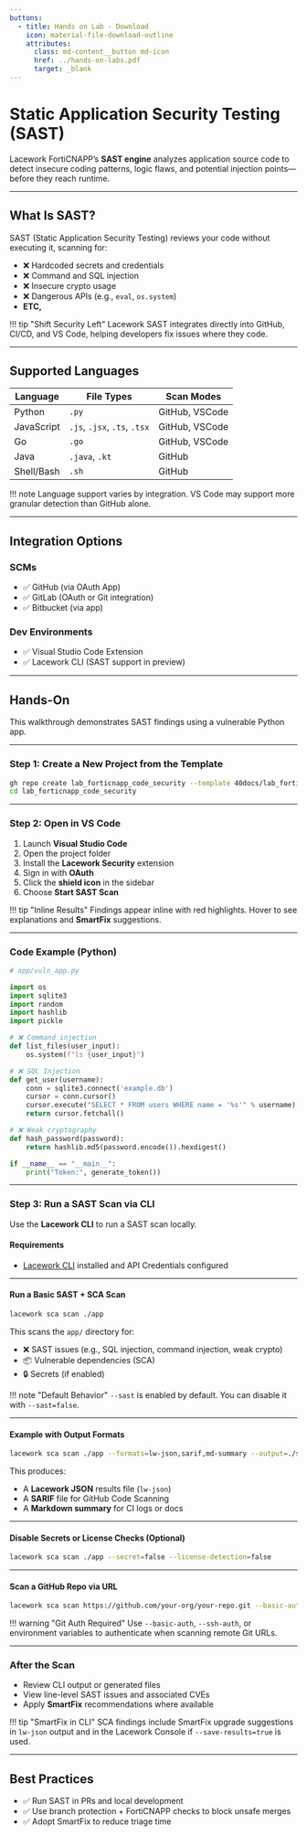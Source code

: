 ```yaml
---
buttons:
  - title: Hands on Lab - Download
    icon: material-file-download-outline
    attributes:
      class: md-content__button md-icon
      href: ../hands-on-labs.pdf
      target: _blank
---
```


# Static Application Security Testing (SAST)

Lacework FortiCNAPP’s **SAST engine** analyzes application source code to detect insecure coding patterns, logic flaws, and potential injection points—before they reach runtime.

---

## What Is SAST?

SAST (Static Application Security Testing) reviews your code without executing it, scanning for:

* ❌ Hardcoded secrets and credentials
* ❌ Command and SQL injection
* ❌ Insecure crypto usage
* ❌ Dangerous APIs (e.g., `eval`, `os.system`)
* **ETC,**

!!! tip "Shift Security Left"
    Lacework SAST integrates directly into GitHub, CI/CD, and VS Code, helping developers fix issues where they code.

---

## Supported Languages

| Language   | File Types                   | Scan Modes     |
| ---------- | ---------------------------- | -------------- |
| Python     | `.py`                        | GitHub, VSCode |
| JavaScript | `.js`, `.jsx`, `.ts`, `.tsx` | GitHub, VSCode |
| Go         | `.go`                        | GitHub, VSCode |
| Java       | `.java`, `.kt`               | GitHub         |
| Shell/Bash | `.sh`                        | GitHub         |

!!! note
    Language support varies by integration. VS Code may support more granular detection than GitHub alone.

---

## Integration Options

### SCMs

* ✅ GitHub (via OAuth App)
* ✅ GitLab (OAuth or Git integration)
* ✅ Bitbucket (via app)

### Dev Environments

* ✅ Visual Studio Code Extension
* ✅ Lacework CLI (SAST support in preview)

---

## Hands-On

This walkthrough demonstrates SAST findings using a vulnerable Python app.

---

### Step 1: Create a New Project from the Template

```bash
gh repo create lab_forticnapp_code_security --template 40docs/lab_forticnapp_code_security --public
cd lab_forticnapp_code_security
```

---

### Step 2: Open in VS Code

1. Launch **Visual Studio Code**
2. Open the project folder
3. Install the **Lacework Security** extension
4. Sign in with **OAuth**
5. Click the **shield icon** in the sidebar
6. Choose **Start SAST Scan**

!!! tip "Inline Results"
    Findings appear inline with red highlights. Hover to see explanations and **SmartFix** suggestions.

---

### Code Example (Python)

```python
# app/vuln_app.py

import os
import sqlite3
import random
import hashlib
import pickle

# ❌ Command injection
def list_files(user_input):
    os.system(f"ls {user_input}")

# ❌ SQL Injection
def get_user(username):
    conn = sqlite3.connect('example.db')
    cursor = conn.cursor()
    cursor.execute("SELECT * FROM users WHERE name = '%s'" % username)
    return cursor.fetchall()

# ❌ Weak cryptography
def hash_password(password):
    return hashlib.md5(password.encode()).hexdigest()

if __name__ == "__main__":
    print("Token:", generate_token())
```

---

### Step 3: Run a SAST Scan via CLI

Use the **Lacework CLI** to run a SAST scan locally.

#### Requirements

* [Lacework CLI](00-prerequisites.md) installed and API Credentials configured

---

#### Run a Basic SAST + SCA Scan

```bash
lacework sca scan ./app
```

This scans the `app/` directory for:

* ❌ SAST issues (e.g., SQL injection, command injection, weak crypto)
* 📦 Vulnerable dependencies (SCA)
* 🔒 Secrets (if enabled)

!!! note "Default Behavior"
    `--sast` is enabled by default. You can disable it with `--sast=false`.

---

#### Example with Output Formats

```bash
lacework sca scan ./app --formats=lw-json,sarif,md-summary --output=./sca-results
```

This produces:

* A **Lacework JSON** results file (`lw-json`)
* A **SARIF** file for GitHub Code Scanning
* A **Markdown summary** for CI logs or docs

---

#### Disable Secrets or License Checks (Optional)

```bash
lacework sca scan ./app --secret=false --license-detection=false
```

---

#### Scan a GitHub Repo via URL

```bash
lacework sca scan https://github.com/your-org/your-repo.git --basic-auth=git:your_token
```

!!! warning "Git Auth Required"
    Use `--basic-auth`, `--ssh-auth`, or environment variables to authenticate when scanning remote Git URLs.

---

### After the Scan

* Review CLI output or generated files
* View line-level SAST issues and associated CVEs
* Apply **SmartFix** recommendations where available

!!! tip "SmartFix in CLI"
    SCA findings include SmartFix upgrade suggestions in `lw-json` output and in the Lacework Console if `--save-results=true` is used.

---

## Best Practices

* ✅ Run SAST in PRs and local development
* ✅ Use branch protection + FortiCNAPP checks to block unsafe merges
* ✅ Adopt SmartFix to reduce triage time

